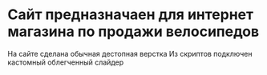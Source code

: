 # Сайт предназначаен для интернет магазина по продажи велосипедов

На сайте сделана обычная дестопная верстка
Из скриптов подключен кастомный облегченный слайдер

